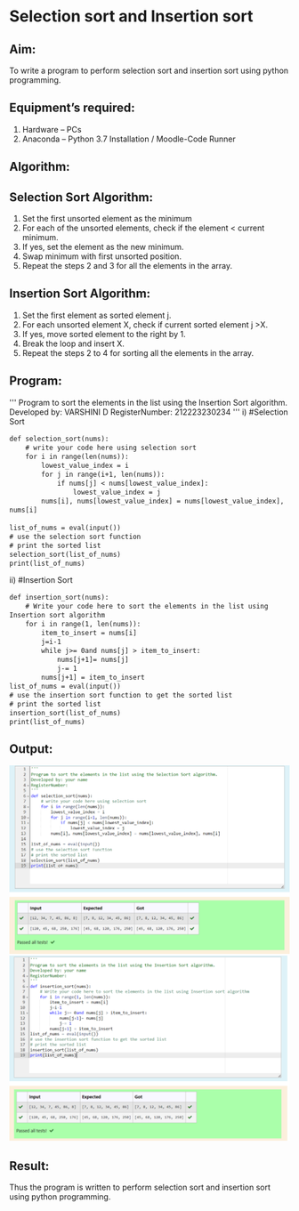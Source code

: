 # Selection sort and Insertion sort
## Aim:
To write a program to perform selection sort and insertion sort using python programming.
## Equipment’s required:
1.	Hardware – PCs
2.	Anaconda – Python 3.7 Installation / Moodle-Code Runner
## Algorithm:
## Selection Sort Algorithm:
1.	Set the first unsorted element as the minimum
2.	For each of the unsorted elements, check if the element < current minimum.
3.	If yes, set the element as the new minimum.
4.	Swap minimum with first unsorted position.
5.	Repeat the steps 2 and 3 for all the elements in the array.
## Insertion Sort Algorithm:
1.	Set the first element as sorted element j.
2.	For each unsorted element X, check if current sorted element j >X.
3.	If yes, move sorted element to the right by 1.
4.	Break the loop and insert X.
5.	Repeat the steps 2 to 4 for sorting all the elements in the array.
## Program:
''' 
Program to sort the elements in the list using the Insertion Sort algorithm.
Developed by: VARSHINI D
RegisterNumber: 212223230234
'''
i)	#Selection Sort
```
def selection_sort(nums):
    # write your code here using selection sort
    for i in range(len(nums)):
        lowest_value_index = i
        for j in range(i+1, len(nums)):
            if nums[j] < nums[lowest_value_index]:
                lowest_value_index = j
        nums[i], nums[lowest_value_index] = nums[lowest_value_index], nums[i]

list_of_nums = eval(input())
# use the selection sort function
# print the sorted list
selection_sort(list_of_nums)
print(list_of_nums)

```
ii)	#Insertion Sort
```
def insertion_sort(nums):
    # Write your code here to sort the elements in the list using Insertion sort algorithm
    for i in range(1, len(nums)):
        item_to_insert = nums[i]
        j=i-1
        while j>= 0and nums[j] > item_to_insert:
            nums[j+1]= nums[j]
            j-= 1
        nums[j+1] = item_to_insert
list_of_nums = eval(input())
# use the insertion sort function to get the sorted list
# print the sorted list
insertion_sort(list_of_nums)
print(list_of_nums)

```

## Output:
![Alt text](sortpy1.png)
![Alt text](sortpy2.png)

## Result:
Thus the program is written to perform selection sort and insertion sort using python programming.
